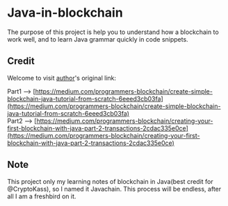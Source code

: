 # Java-in-blockchain

The purpose of this project is help you to understand how a blockchain to work well, and to learn Java grammar quickly in code snippets.

## Credit

Welcome to visit [author](https://github.com/CryptoKass)'s original link: <br>

Part1 --> [https://medium.com/programmers-blockchain/create-simple-blockchain-java-tutorial-from-scratch-6eeed3cb03fa](https://medium.com/programmers-blockchain/create-simple-blockchain-java-tutorial-from-scratch-6eeed3cb03fa)<br>
Part2 --> [https://medium.com/programmers-blockchain/creating-your-first-blockchain-with-java-part-2-transactions-2cdac335e0ce](https://medium.com/programmers-blockchain/creating-your-first-blockchain-with-java-part-2-transactions-2cdac335e0ce)<br>


## Note

This project only my learning notes of blockchain in Java(best credit for @CryptoKass), so I named it Javachain. This process will be endless, after all I am a freshbird on it.



